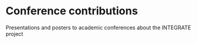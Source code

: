 # Conference contributions

Presentations and posters to academic conferences about the INTEGRATE project


```{tableofcontents}
```
